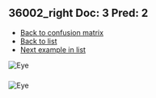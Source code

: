 ## 36002_right Doc: 3 Pred: 2
- [Back to confusion matrix](https://github.com/juliandewit/kaggle_retinopathy/blob/master/matrix.md)
- [Back to list](https://github.com/juliandewit/kaggle_retinopathy/blob/master/lists/32/list.md)
- [Next example in list](https://github.com/juliandewit/kaggle_retinopathy/blob/master/lists/32/36/36184_left.md)

![Eye](https://retinopaty.blob.core.windows.net/size1024/36002_right_3.jpeg)

### 

![Eye]()
